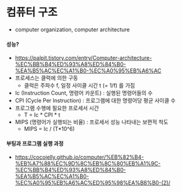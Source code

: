 # 컴퓨터 구조

- computer organization, computer architecture

#### 성능?

- https://palpit.tistory.com/entry/Computer-architecture-%EC%BB%B4%ED%93%A8%ED%84%B0-%EA%B5%AC%EC%A1%B0-%EC%A0%95%EB%A6%AC
- 프로세스는 클럭에 의한 구동
  - 클럭은 주파수 f, 일정 사이클 시간 t (= 1/f) 를 가짐
- Ic (Instruction Count, 명령어 카운트) : 실행된 명령어들의 수
- CPI (Cycle Per Instruction) : 프로그램에 대한 명령어당 평균 사이클 수
- 프로그램 수행에 필요한 프로세서 시간 
  - T = Ic * CPI * t
- MIPS (명령어가 실행되는 비율) : 프로세서 성능 나타내는 보편적 척도
  - MIPS = Ic / (T*10^6)



#### 부팅과 프로그램 실행 과정

- https://cocojelly.github.io/computer/%EB%82%B4-%EB%A7%88%EC%9D%8C%EB%8C%80%EB%A1%9C-%EC%BB%B4%ED%93%A8%ED%84%B0-%EA%B5%AC%EC%A1%B0-%EC%A0%95%EB%A6%AC%ED%95%98%EA%B8%B0-(2)/